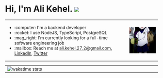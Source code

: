 <h1>Hi, I'm Ali Kehel. <img src="https://media.giphy.com/media/hvRJCLFzcasrR4ia7z/giphy.gif" width="35"></h1>
<table border="0" align="center">
    <tr>
        <td width="750px">
            <ul>
                <li>:computer: I'm a backend developer</li>
                <li>:rocket: I use NodeJS, TypeScript, PostgreSQL</li>
                <li>:mag_right: I'm currently looking for a full-time software engineering job</li>
                <li>:mailbox: Reach me at <a href="mailto:ali.kehel.27.2@gmail.com">ali.kehel.27.2@gmail.com</a>, <a href="https://www.linkedin.com/in/alikehel/">LinkedIn</a>, <a href="https://twitter.com/alikehel">Twitter</a></li>
            </ul>
        </td>
        <td width="250px">
            <img
                style="float:left"
                src="./kilua.gif"
                width="100%"
                />
        </td>
    </tr>
</table>
<table border="0" align="center">
    <tr>
        <td width="1000px">
            <img
                src="https://wakatime.com/share/@018c48b6-8e9e-4978-8b66-aebd8fcdb777/8ef5922c-86aa-445e-9020-a3ff7c9dc617.svg"
                alt="wakatime stats"
                width="1000px"
                />
        </td>
    </tr>
</table>

